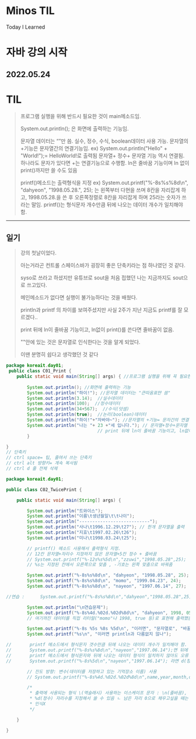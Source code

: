 # Minos TIL
 Today I Learned


자바 강의 시작
===================
2022.05.24
-------------------
# TIL

>프로그램 실행을 위해 반드시 필요한 것이 main메소드임.
>
>System.out.println(); 은 화면에 출력하는 기능임.
>
>문자열 데이터는 “”만 씀.
>실수, 정수, 수식, boolean데이터 사용 가능.
>문자열의 +기능은 문자열간의 연결기능임.
>ex) System.out.println("Hello" + "World!");= HelloWorld!로 출력됨
>문자열+ 정수+ 문자열 기능 역시 연결됨. 하나라도 문자가 있다면 +는 연결기능으로 수행함.
>ln은 줄바꿈 기능이며 ln 없이 print()까지만 쓸 수도 있음
>
>
>printf()메소드는 출력형식을 지정
>ex) System.out.printf("%-8s%s%8d\n", "dahyeon", "1998.05.28.", 25); 는 왼쪽부터 다현을 쓰며 8칸을 자리잡게 하고,
>1998.05.28.을 쓴 후 오른쪽정렬로 8칸을 자리잡게 하며 25라는 숫자가 쓰라는 말임.
>printf()는 형식문자 개수만큼 뒤에 나오는 데이터 개수가 일치해야 함.


-------------------
## 일기
>강의 첫날이었다.   
>   
>아는거라곤 컨트롤 스페이스바가 굉장히 좋은 단축키라는 점 하나였던 것 같다.   
>   
>syso로 쓰라고 하셨지만 유튜브로 sout을 처음 접했던 나는 지금까지도 sout으로 쓰고있다.   
>   
>메인메소드가 없다면 실행이 불가능하다는 것을 배웠다.   
>   
>println과 printf 의 차이를 보여주셨지만 사실 2주가 지난 지금도 printf를 잘 모르겠다..   
>   
>print 뒤에 ln이 줄바꿈 기능이고, ln없이 print()를 쓴다면 줄바꿈이 없음.   
>   
>""안에 있는 것은 문자열로 인식한다는 것을 알게 되었다.   
>   
>이땐 분명히 쉽다고 생각했던 것 같다


```java
package koreait.day01;
 public class C01_Print {
    public static void main(String[] args) { //프로그램 실행을 위해 꼭 필요한 것 main 메소드
		
		System.out.println(); //화면에 출력하는 기능
		System.out.println("하이!"); //문자열 데이터는 "큰따옴표먄 씀"
		System.out.println(3.14);  //실수데이터
		System.out.println(100);  //정수데이터
		System.out.println(34+567);  //수식(덧셈)
		System.out.println(true);  //논리(boolean)데이터
		System.out.println("하이!"+"자바야~"); //문자열의 +기능= 문자간의 연결 기능
		System.out.println("나는 "+ 23 +"세 입니다."); // 문자열+정수+문자열 기능 역시 연결임 하나라도 문자가 있다면 +는 연결기능으로 수행
		                           // print 뒤에 ln이 줄바꿈 기능이고, ln없이 print()를 쓴다면 줄바꿈이 없음.
		}

}
// 단축키
// ctrl space= 팁, 줄여서 쓰는 단축키
// ctrl alt 방향키= 계속 복사됨
// ctrl d 줄 전체 삭제
```

```java
package koreait.day01;

public class C02_TwicePrint {

	public static void main(String[] args) {

		System.out.println("트와이스");
		System.out.println("이름\t생년월일\t\t나이");
		System.out.println("---------------------------");
		System.out.println("사나\t1996.12.29\t27"); // 한개 문자열을 출력
		System.out.println("지효\t1997.02.26\t26");
		System.out.println("미나\t1998.03.24\t25");

		// printf() 메소드 사용해서 출력형식 지정.
		// 12칸 문자열+자리수 지정하지 않은 문자열+5칸 정수 + 줄바꿈
		// System.out.printf("%-12s%s%5d\n","zzuwi","1998.05.28",25);
		// %s는 지정된 칸에서 오른쪽으로 맞춤 , -기호는 왼쪽 맞춤으로 바꿔줌

		System.out.printf("%-8s%s%8d\n", "dahyeon", "1998.05.28", 25);
		System.out.printf("%-8s%s%8d\n", "momo", "1999.04.23", 24);
		System.out.printf("%-8s%s%8d\n", "nayeon", "1997.06.14", 27);

//연습 : 		System.out.printf("%-8s%s%8d\n","dahyeon","1998.05.28",25); 의 1998.05.28을 정수형식(데이터)으로 출력하도록 수정

		System.out.println("\n연습문제");
		System.out.printf("%-8s%4d.%02d.%02d%8d\n", "dahyeon", 1998, 05, 28, 25);
		// 여기까진 데이터를 직접 리터럴("momo"나 1998, true 등)로 표현해 출력했음

		System.out.printf("%-8s %5s %8s %5d\n", "이러면", "문자열로", "바꿀수 있네", 99);
		System.out.printf("%s\n", "이러면 println과 다름없지 않나");

//		 printf 메소드에서 형식문자 갯수만큼 뒤에 나오는 데이터 개수가 일치해야 함.
//       System.out.printf("%-8s%s%8d\n","nayeon","1997.06.14");면 뒤에 8d의 형식만큼 모자람
//       printf 메소드에서 형식문자와 뒤에 나오는 데이터 형식이 일치하지 않아도 오류 발생함.
//		 System.out.printf("%-8s%5d\n","nayeon","1997.06.14"); 라면 d(정수)가 "1997.06.14:"(문자열)과 일치되지 않음.		

		// 진도 방향: 변수(데이터를 저장하고 있는 기억장소 이름) 사용
		// System.out.printf("%-8s%4d.%02d.%02d%8d\n",name,year,month,day,age);

		/*
		 * 출력에 사용되는 형식 \(역슬래시) 사용하는 이스케이프 문자 : \n(줄바꿈), \t(tab) 형식지정문자 %기호 사용 : %s(문자열),
		 * %d(정수) 자리수를 지정해서 쓸 수 있음 ㄴ 남은 자리 0으로 채우고싶을 때는 %03d 와 같이 함. ""안에 있으면 문자열임. 정수로
		 * 인식X
		 */

	}

}
```
